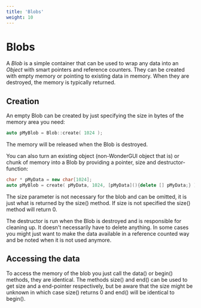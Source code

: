 ```yaml
---
title: 'Blobs'
weight: 10
---
```



# Blobs

A *Blob* is a simple container that can be used to wrap any data into an *Object* with smart pointers and reference counters. They can be created with empty memory or pointing to existing data in memory. When they are destroyed, the memory is typically returned.



## Creation

An empty Blob can be created by just specifying the size in bytes of the memory area you need:

```c++
auto pMyBlob = Blob::create( 1024 );
```

The memory will be released when the Blob is destroyed.

You can also turn an existing object (non-WonderGUI object that is) or chunk of memory into a Blob by providing a pointer, size and destructor-function:

```c++
char * pMyData = new char[1024];
auto pMyBlob = create( pMyData, 1024, [pMyData](){delete [] pMyData;} );
```

The size parameter is not necessary for the blob and can be omitted, it is just what is returned by the size() method. If size is not specified the size() method will return 0.

The destructor is run when the Blob is destroyed and is responsible for cleaning up. It doesn't necessarily have to delete anything. In some cases you might just want to make the data available in a reference counted way and be noted when it is not used anymore.



## Accessing the data

To access the memory of the blob you just call the data() or begin() methods, they are identical. The methods size() and end() can be used to get size and a end-pointer respectively, but be aware that the size might be unknown in which case size() returns 0 and end() will be identical to begin().




